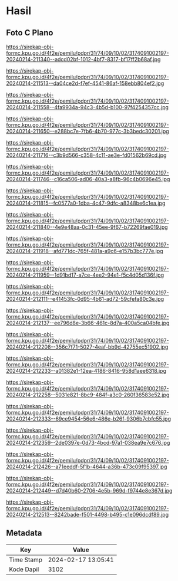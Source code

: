 # Hasil

## Foto C Plano

https://sirekap-obj-formc.kpu.go.id/4f2e/pemilu/pdpr/31/74/09/10/02/3174091002197-20240214-211340--adcd02bf-1012-4bf7-8317-bf17ff2b68af.jpg

https://sirekap-obj-formc.kpu.go.id/4f2e/pemilu/pdpr/31/74/09/10/02/3174091002197-20240214-211513--da04ce2d-f7ef-4541-86af-158ebb804ef2.jpg

https://sirekap-obj-formc.kpu.go.id/4f2e/pemilu/pdpr/31/74/09/10/02/3174091002197-20240214-211558--4fa9934a-94c3-4b5d-b100-97f4254357cc.jpg

https://sirekap-obj-formc.kpu.go.id/4f2e/pemilu/pdpr/31/74/09/10/02/3174091002197-20240214-211650--e288bc7e-7fb6-4b70-977c-3b3bedc30201.jpg

https://sirekap-obj-formc.kpu.go.id/4f2e/pemilu/pdpr/31/74/09/10/02/3174091002197-20240214-211716--c3b9d566-c358-4c11-ae3e-fd01562b69cd.jpg

https://sirekap-obj-formc.kpu.go.id/4f2e/pemilu/pdpr/31/74/09/10/02/3174091002197-20240214-211746--c16ca506-ad06-40a3-a8fb-96c4b0696e45.jpg

https://sirekap-obj-formc.kpu.go.id/4f2e/pemilu/pdpr/31/74/09/10/02/3174091002197-20240214-211815--fc0577a0-1dba-4c47-9dfc-a8348be6c1ea.jpg

https://sirekap-obj-formc.kpu.go.id/4f2e/pemilu/pdpr/31/74/09/10/02/3174091002197-20240214-211840--4e9e48aa-0c31-45ee-9f67-b72269fae019.jpg

https://sirekap-obj-formc.kpu.go.id/4f2e/pemilu/pdpr/31/74/09/10/02/3174091002197-20240214-211918--afd771dc-765f-481a-a9c6-e157b3bc777e.jpg

https://sirekap-obj-formc.kpu.go.id/4f2e/pemilu/pdpr/31/74/09/10/02/3174091002197-20240214-211959--1d91bd17-a7ce-4ee2-94e1-f5c4d05d136f.jpg

https://sirekap-obj-formc.kpu.go.id/4f2e/pemilu/pdpr/31/74/09/10/02/3174091002197-20240214-212111--e41453fc-0d95-4b61-ad72-59cfefa80c3e.jpg

https://sirekap-obj-formc.kpu.go.id/4f2e/pemilu/pdpr/31/74/09/10/02/3174091002197-20240214-212137--ee796d8e-3b66-461c-8d7a-400a5ca04bfe.jpg

https://sirekap-obj-formc.kpu.go.id/4f2e/pemilu/pdpr/31/74/09/10/02/3174091002197-20240214-212208--356c7f71-5027-4eaf-bb9d-42755ec51902.jpg

https://sirekap-obj-formc.kpu.go.id/4f2e/pemilu/pdpr/31/74/09/10/02/3174091002197-20240214-212233--a01382e1-12ea-4186-8416-958d1aee6318.jpg

https://sirekap-obj-formc.kpu.go.id/4f2e/pemilu/pdpr/31/74/09/10/02/3174091002197-20240214-212258--5031e821-8bc9-484f-a3c0-260f36583e52.jpg

https://sirekap-obj-formc.kpu.go.id/4f2e/pemilu/pdpr/31/74/09/10/02/3174091002197-20240214-212333--69ce9454-56e6-486e-b26f-9306b7cbfc55.jpg

https://sirekap-obj-formc.kpu.go.id/4f2e/pemilu/pdpr/31/74/09/10/02/3174091002197-20240214-212359--2de0397e-0d73-4bcd-97a1-038ea9e7c676.jpg

https://sirekap-obj-formc.kpu.go.id/4f2e/pemilu/pdpr/31/74/09/10/02/3174091002197-20240214-212426--a71eeddf-5f1b-4644-a36b-473c09f95397.jpg

https://sirekap-obj-formc.kpu.go.id/4f2e/pemilu/pdpr/31/74/09/10/02/3174091002197-20240214-212449--d7d40b60-2706-4e5b-969d-f9744e8e367d.jpg

https://sirekap-obj-formc.kpu.go.id/4f2e/pemilu/pdpr/31/74/09/10/02/3174091002197-20240214-212513--8242bade-f501-4498-b495-c1e096dcdf89.jpg


## Metadata

| Key        | Value               |
| ---------- | ------------------- |
| Time Stamp | 2024-02-17 13:05:41 |
| Kode Dapil | 3102                |




